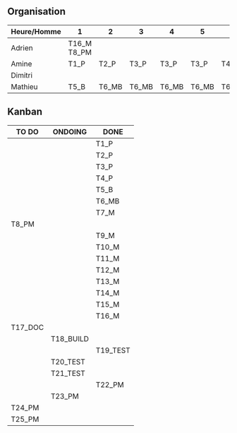 ## Organisation

| Heure/Homme   | 1 | 2 | 3 | 4 | 5 | 6 | 7 | 8 | 9 | 10 | 11 | 12 |
| ------------- |---|---|---|---|---|---|---|---|---|----|----|----|
|  	Adrien	    |  T16_M T8_PM |   |   |   |   |   |   |   |   |    |    |    |
|   Amine       |  T1_P | T2_P  | T3_P  | T3_P  | T3_P   | T4_P | T4_P  |  T19_TEST |  T20_TEST  | T20_TEST  | T20_TEST   |  |
|   Dimitri     |   |   |   |   |   |   |   |   |   |    |    |    |
|   Mathieu     |  T5_B | T6_MB  | T6_MB  | T6_MB  | T6_MB  |  T6_MB | T6_MB  | T18_BUILD  | T18_BUILD  |  T18_BUILD  | T18_BUILD   |  T18_BUILD  |

## Kanban

|  TO DO  | ONDOING | DONE | 
| ------- | ------- | ---- |
|  		  |         | T1_P |
|         |         | T2_P |
|         |         | T3_P | 
|         |         | T4_P | 
|  	  |         |   T5_B   |
|    |         |   T6_MB   |
|   	  |         | T7_M |
|  T8_PM  |         |      |
|  	      |         | T9_M     |
|    	  |         | T10_M    |
|    	  |         | T11_M    |
|    	  |         | T12_M    |
|    	  |         | T13_M    |
|    	  |         | T14_M    |
|    	  |         | T15_M    |
|    	  |         | T16_M    |
|  T17_DOC 	  |         |      |
|    |     T18_BUILD    |      |
|  	      |             |   T19_TEST   |
|     	  |  T20_TEST   |      |
|     	  |  T21_TEST   |      |
|  	  |         |   T22_PM   |
|  	  |    T23_PM     |      |
|  T24_PM	  |         |      |
|  T25_PM	  |         |      |

   
 
 

 
    
 
 
 
 
 
 
 
